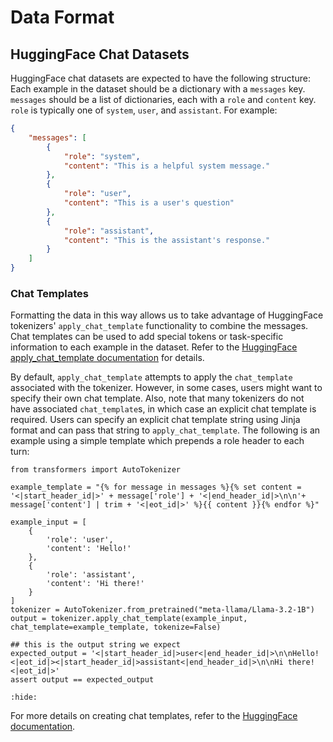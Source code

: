 # Data Format

## HuggingFace Chat Datasets

HuggingFace chat datasets are expected to have the following structure: Each example in the dataset should be a dictionary with a `messages` key. `messages` should be a list of dictionaries, each with a `role` and `content` key. `role` is typically one of `system`, `user`, and `assistant`. For example:

```json
{
    "messages": [
        {
            "role": "system",
            "content": "This is a helpful system message."
        },
        {
            "role": "user",
            "content": "This is a user's question"
        },
        {
            "role": "assistant",
            "content": "This is the assistant's response."
        }
    ]
}
```

### Chat Templates

Formatting the data in this way allows us to take advantage of HuggingFace tokenizers' `apply_chat_template` functionality to combine the messages. Chat templates can be used to add special tokens or task-specific information to each example in the dataset. Refer to the [HuggingFace apply_chat_template documentation](https://huggingface.co/docs/transformers/main/en/chat_templating#applychattemplate) for details.

By default, `apply_chat_template` attempts to apply the `chat_template` associated with the tokenizer. However, in some cases, users might want to specify their own chat template. Also, note that many tokenizers do not have associated `chat_template`s, in which case an explicit chat template is required. Users can specify an explicit chat template string using Jinja format and can pass that string to `apply_chat_template`. 
The following is an example using a simple template which prepends a role header to each turn:

```{testcode}
from transformers import AutoTokenizer

example_template = "{% for message in messages %}{% set content = '<|start_header_id|>' + message['role'] + '<|end_header_id|>\n\n'+ message['content'] | trim + '<|eot_id|>' %}{{ content }}{% endfor %}"

example_input = [
    {
        'role': 'user',
        'content': 'Hello!'
    },
    {
        'role': 'assistant',
        'content': 'Hi there!'
    }
]
tokenizer = AutoTokenizer.from_pretrained("meta-llama/Llama-3.2-1B")
output = tokenizer.apply_chat_template(example_input, chat_template=example_template, tokenize=False)

## this is the output string we expect
expected_output = '<|start_header_id|>user<|end_header_id|>\n\nHello!<|eot_id|><|start_header_id|>assistant<|end_header_id|>\n\nHi there!<|eot_id|>'
assert output == expected_output
```

<!-- This testoutput is intentionally empty-->
```{testoutput}
:hide:
```

For more details on creating chat templates, refer to the [HuggingFace documentation](https://huggingface.co/docs/transformers/v4.34.0/en/chat_templating#how-do-i-create-a-chat-template).